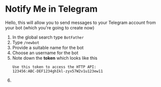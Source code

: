 # Notify Me in Telegram

Hello, this will allow you to send messages to your Telegram account from your bot (which you're going to create now)

1) In the global search type `BotFather`
2) Type `/newbot`
3) Provide a suitable name for the bot
4) Choose an username for the bot
5) Note down the <b>token</b> which looks like this
   ```
   Use this token to access the HTTP API:
   123456:ABC-DEF1234ghIkl-zyx57W2v1u123ew11
   ```
6) 